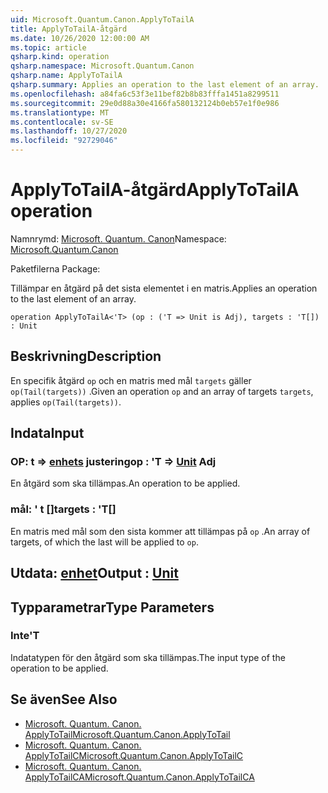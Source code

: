 ```yaml
---
uid: Microsoft.Quantum.Canon.ApplyToTailA
title: ApplyToTailA-åtgärd
ms.date: 10/26/2020 12:00:00 AM
ms.topic: article
qsharp.kind: operation
qsharp.namespace: Microsoft.Quantum.Canon
qsharp.name: ApplyToTailA
qsharp.summary: Applies an operation to the last element of an array.
ms.openlocfilehash: a84fa6c53f3e11bef82b8b83fffa1451a8299511
ms.sourcegitcommit: 29e0d88a30e4166fa580132124b0eb57e1f0e986
ms.translationtype: MT
ms.contentlocale: sv-SE
ms.lasthandoff: 10/27/2020
ms.locfileid: "92729046"
---
```

# <a name="applytotaila-operation"></a><span data-ttu-id="05a2e-102">ApplyToTailA-åtgärd</span><span class="sxs-lookup"><span data-stu-id="05a2e-102">ApplyToTailA operation</span></span>

<span data-ttu-id="05a2e-103">Namnrymd: [Microsoft. Quantum. Canon](xref:Microsoft.Quantum.Canon)</span><span class="sxs-lookup"><span data-stu-id="05a2e-103">Namespace: [Microsoft.Quantum.Canon](xref:Microsoft.Quantum.Canon)</span></span>

<span data-ttu-id="05a2e-104">Paketfilerna [](https://nuget.org/packages/)</span><span class="sxs-lookup"><span data-stu-id="05a2e-104">Package: [](https://nuget.org/packages/)</span></span>


<span data-ttu-id="05a2e-105">Tillämpar en åtgärd på det sista elementet i en matris.</span><span class="sxs-lookup"><span data-stu-id="05a2e-105">Applies an operation to the last element of an array.</span></span>

```qsharp
operation ApplyToTailA<'T> (op : ('T => Unit is Adj), targets : 'T[]) : Unit
```


## <a name="description"></a><span data-ttu-id="05a2e-106">Beskrivning</span><span class="sxs-lookup"><span data-stu-id="05a2e-106">Description</span></span>

<span data-ttu-id="05a2e-107">En specifik åtgärd `op` och en matris med mål `targets` gäller `op(Tail(targets))` .</span><span class="sxs-lookup"><span data-stu-id="05a2e-107">Given an operation `op` and an array of targets `targets`, applies `op(Tail(targets))`.</span></span>

## <a name="input"></a><span data-ttu-id="05a2e-108">Indata</span><span class="sxs-lookup"><span data-stu-id="05a2e-108">Input</span></span>

### <a name="op--t--unit-adj"></a><span data-ttu-id="05a2e-109">OP: t => [enhets](xref:microsoft.quantum.lang-ref.unit) justering</span><span class="sxs-lookup"><span data-stu-id="05a2e-109">op : 'T => [Unit](xref:microsoft.quantum.lang-ref.unit) Adj</span></span>

<span data-ttu-id="05a2e-110">En åtgärd som ska tillämpas.</span><span class="sxs-lookup"><span data-stu-id="05a2e-110">An operation to be applied.</span></span>


### <a name="targets--t"></a><span data-ttu-id="05a2e-111">mål: ' t []</span><span class="sxs-lookup"><span data-stu-id="05a2e-111">targets : 'T[]</span></span>

<span data-ttu-id="05a2e-112">En matris med mål som den sista kommer att tillämpas på `op` .</span><span class="sxs-lookup"><span data-stu-id="05a2e-112">An array of targets, of which the last will be applied to `op`.</span></span>



## <a name="output--unit"></a><span data-ttu-id="05a2e-113">Utdata: [enhet](xref:microsoft.quantum.lang-ref.unit)</span><span class="sxs-lookup"><span data-stu-id="05a2e-113">Output : [Unit](xref:microsoft.quantum.lang-ref.unit)</span></span>



## <a name="type-parameters"></a><span data-ttu-id="05a2e-114">Typparametrar</span><span class="sxs-lookup"><span data-stu-id="05a2e-114">Type Parameters</span></span>

### <a name="t"></a><span data-ttu-id="05a2e-115">Inte</span><span class="sxs-lookup"><span data-stu-id="05a2e-115">'T</span></span>

<span data-ttu-id="05a2e-116">Indatatypen för den åtgärd som ska tillämpas.</span><span class="sxs-lookup"><span data-stu-id="05a2e-116">The input type of the operation to be applied.</span></span>

## <a name="see-also"></a><span data-ttu-id="05a2e-117">Se även</span><span class="sxs-lookup"><span data-stu-id="05a2e-117">See Also</span></span>

- [<span data-ttu-id="05a2e-118">Microsoft. Quantum. Canon. ApplyToTail</span><span class="sxs-lookup"><span data-stu-id="05a2e-118">Microsoft.Quantum.Canon.ApplyToTail</span></span>](xref:Microsoft.Quantum.Canon.ApplyToTail)
- [<span data-ttu-id="05a2e-119">Microsoft. Quantum. Canon. ApplyToTailC</span><span class="sxs-lookup"><span data-stu-id="05a2e-119">Microsoft.Quantum.Canon.ApplyToTailC</span></span>](xref:Microsoft.Quantum.Canon.ApplyToTailC)
- [<span data-ttu-id="05a2e-120">Microsoft. Quantum. Canon. ApplyToTailCA</span><span class="sxs-lookup"><span data-stu-id="05a2e-120">Microsoft.Quantum.Canon.ApplyToTailCA</span></span>](xref:Microsoft.Quantum.Canon.ApplyToTailCA)
